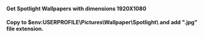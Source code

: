 #### Get Spotlight Wallpapers with dimensions 1920X1080
#### Copy to $env:USERPROFILE\Pictures\Wallpaper\Spotlight\ and add ".jpg" file extension.
